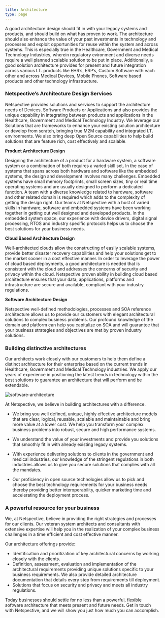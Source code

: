 ```yaml
---
title: Architecture
type: page
---
```


A good architecture design should fit in with your legacy systems and products, and should build on what has proven to work. The architecture should also enhance the value of your past investments in technology and processes and exploit opportunities for reuse within the system and across systems. This is especially true in the Healthcare, Government and Medical Technology Industries, wherein regulatory evironment and diverse needs require a well planned scalable solution to be put in place. Additionally, a good solution architecture provides for present and future integration across various I.T. products like EHR’s, ERP’s, Custom Software with each other and across Medical Devices, Mobile Phones, Software based products and other technology infrastructure.

### **Netspective’s Architecture Design Services**

Netspective provides solutions and services to support the architecture needs of Devices, Software Products or Applications and also provides the unique capability in integrating between products and applications in the Healthcare, Government and Medical Technology Industry. We leverage our Solutions that are frameworks to enhance your existing solution architecture or develop from scratch, bringing true M2M capability and integrated I.T. environments. We also bring deep Open Source capabilities to help build solutions that are feature rich, cost effectively and scalable.

**Product Architecture Design**

Designing the architecture of a product for a hardware system, a software system or a combination of both requires a varied skill set. In the case of systems that spans across both hardware and software like the embedded systems, the design and development involves many challenges. Embedded systems have small memory footprints, small screen sizes, tiny or real time operating systems and are usually designed to perform a dedicated function. A team with a diverse knowledge related to hardware, software and other related domain is required which adds to the complexity of getting the design right. Our teams at Netspective with a host of varied skills in hardware, software and embedded systems have been working together in getting out well designed and developed products. In the embedded system space, our experience with device drivers, digital signal processing, RTOS and industry specific protocols helps us to choose the best solutions for your business needs.

**Cloud Based Architecture Design**

Well-architected clouds allow the constructing of easily scalable systems, provide better disaster recovery capabilities and help your solutions get to the market sooner in a cost effective manner. In order to leverage the power of cloud based deployments, a good architecture is needed that is consistent with the cloud and addresses the concerns of security and privacy within the cloud. Netspective proven ability in building cloud based architecture ensures that your data, applications, platforms and infrastructure are secure and available, compliant with your industry regulations.

**Software Architecture Design**

Netspective well-defined methodologies, processes and SOA reference architecture allows us to provide our customers with elegant architectural solutions to complex business problems. Our profound knowledge of the domain and platform can help you capitalize on SOA and will guarantee that your business strategies and objectives are met by proven industry solutions.

### Building distinctive architectures

Our architects work closely with our customers to help them define a distinct architecture for their enterprise based on the current trends in Healthcare, Government and Medical Technology industries. We apply our years of experience in positioning the latest trends in technology within the best solutions to guarantee an architecture that will perform and be extendable.

![software-architecture](/img/technology-services/software-architecture.jpg#center) 

At Netspective, we believe in building architectures with a difference.

* We bring you well defined, unique, highly effective architecture models that are clear, logical, reusable, scalable and maintainable and bring more value at a lower cost. We help you transform your complex business problems into robust, secure and high performance systems. 

* We understand the value of your investments and provide you solutions that smoothly fit in with already existing legacy systems.

* With experience delivering solutions to clients in the government and medical industries, our knowledge of the stringent regulations in both industries allows us to give you secure solutions that complies with all the mandates.

* Our proficiency in open source technologies allow us to pick and choose the best technology requirements for your business needs thereby providing better interoperability, quicker marketing time and accelerating the deployment process.

### A powerful resource for your business

We, at Netspective, believe in providing the right strategies and processes for our clients. Our veteran system architects and consultants with extensive expertise will help you in the realization of your complex business challenges in a time efficient and cost effective manner.

Our architecture offerings provide:

* Identification and prioritization of key architectural concerns by working closely with the clients.
* Definition, assessment, evaluation and implementation of the architectural requirements providing unique solutions specific to your business requirements. We also provide detailed architecture documentation that details every step from requirements till deployment.
* Solutions that focus on security and privacy and meets all industry regulations.

Today businesses should settle for no less than a powerful, flexible software architecture that meets present and future needs. Get in touch with Netspective, and we will show you just how much you can accomplish.

